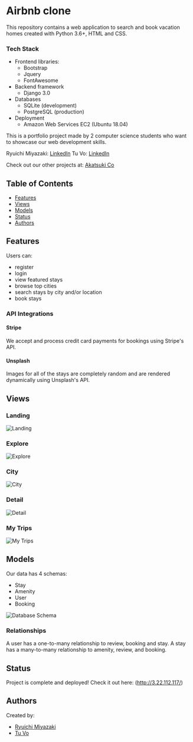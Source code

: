 # Airbnb clone

This repository contains a web application to search and book vacation homes created with Python 3.6+, HTML and CSS.

### Tech Stack
- Frontend libraries:
  - Bootstrap
  - Jquery
  - FontAwesome
- Backend framework
  - Django 3.0
- Databases
  - SQLite (development)
  - PostgreSQL (production)
- Deployment
  - Amazon Web Services EC2 (Ubuntu 18.04)

This is a portfolio project made by 2 computer science students who want to showcase our web development skills.

Ryuichi Miyazaki: [LinkedIn](https://www.linkedin.com/in/rmiyazaki/)
Tu Vo: [LinkedIn](https://www.linkedin.com/in/tu-vo/)

Check out our other projects at: [Akatsuki Co](https://github.com/akatsuki-co)

## Table of Contents

- [Features](#features)
- [Views](#views)
- [Models](#models)
- [Status](#status)
- [Authors](#authors)

## Features

Users can:

- register
- login
- view featured stays
- browse top cities
- search stays by city and/or location
- book stays

### API Integrations

#### Stripe

We accept and process credit card payments for bookings using Stripe's API.

#### Unsplash

Images for all of the stays are completely random and are rendered dynamically using Unsplash's API.

## Views

### Landing

![Landing](./static_files/img/homepage.png)

### Explore

![Explore](./static_files/img/explore.png)

### City

![City](./static_files/img/city.png)

### Detail

![Detail](./static_files/img/detail.png)

### My Trips

![My Trips](./static_files/img/my_trips.png)

## Models

Our data has 4 schemas:

- Stay
- Amenity
- User
- Booking

![Database Schema](./static_files/img/database_schema.png)

### Relationships

A user has a one-to-many relationship to review, booking and stay.
A stay has a many-to-many relationship to amenity, review, and booking.

## Status

Project is complete and deployed!
Check it out here: (http://3.22.112.117/)

## Authors

Created by:

- [Ryuichi Miyazaki](https://github.com/rmiyazaki6499)
- [Tu Vo](https://github.com/tuvo1106)
